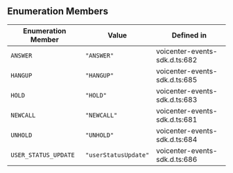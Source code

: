 ## Enumeration Members

| Enumeration Member | Value | Defined in |
| ------ | ------ | ------ |
| `ANSWER` | `"ANSWER"` | voicenter-events-sdk.d.ts:682 |
| `HANGUP` | `"HANGUP"` | voicenter-events-sdk.d.ts:685 |
| `HOLD` | `"HOLD"` | voicenter-events-sdk.d.ts:683 |
| `NEWCALL` | `"NEWCALL"` | voicenter-events-sdk.d.ts:681 |
| `UNHOLD` | `"UNHOLD"` | voicenter-events-sdk.d.ts:684 |
| `USER_STATUS_UPDATE` | `"userStatusUpdate"` | voicenter-events-sdk.d.ts:686 |
